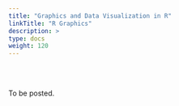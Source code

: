 ```yaml
---
title: "Graphics and Data Visualization in R"
linkTitle: "R Graphics"
description: >
type: docs
weight: 120
---
```


<br></br>

To be posted.

